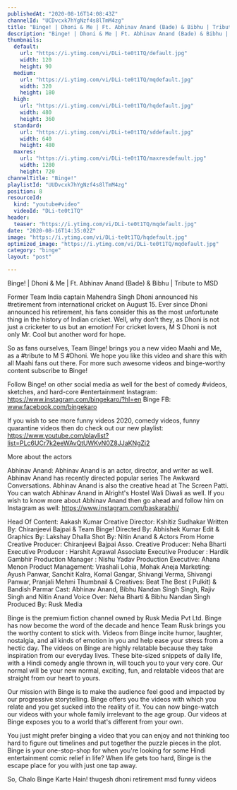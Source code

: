```yaml
---
publishedAt: "2020-08-16T14:08:43Z"
channelId: "UCDvcxk7hYgNzf4s8lTmM4zg"
title: "Binge! | Dhoni & Me | Ft. Abhinav Anand (Bade) & Bibhu | Tribute to MSD"
description: "Binge! | Dhoni & Me | Ft. Abhinav Anand (Bade) & Bibhu | Tribute to MSD\n\nFormer Team India captain Mahendra Singh Dhoni announced his #retirement from international cricket on August 15. Ever since Dhoni announced his retirement, his fans consider this as the most unfortunate thing in the history of Indian cricket. Well, why don't they, as Dhoni is not just a cricketer to us but an emotion! For cricket lovers, M S Dhoni is not only Mr. Cool but another word for hope.\n\nSo as fans ourselves, Team Binge! brings you a new video Maahi and Me, as a #tribute to M S #Dhoni. We hope you like this video and share this with all Maahi fans out there. For more such awesome videos and binge-worthy content subscribe to Binge!\n\nFollow Binge! on other social media as well for the best of comedy #videos, sketches, and hard-core #entertainment\nInstagram: https://www.instagram.com/bingekaro/?hl=en\nBinge FB: www.facebook.com/bingekaro\n\nIf you wish to see more funny videos 2020, comedy videos, funny quarantine videos then do check out our new playlist: https://www.youtube.com/playlist?list=PLc6UCr7k2eeWAvQtUWKvN0Z8JJaKNgZi2\n\nMore about the actors\n\nAbhinav Anand: Abhinav Anand is an actor, director, and writer as well. Abhinav Anand has recently directed popular series The Awkward Conversations. Abhinav Anand is also the creative head at The Screen Patti. You can watch Abhinav Anand in Alright's Hostel Wali Diwali as well. If you wish to know more about Abhinav Anand then go ahead and follow him on Instagram as well: https://www.instagram.com/baskarabhi/\n\nHead Of Content: Aakash Kumar\nCreative Director: Kshitiz Sudhakar\nWritten By: Chiranjeevi Bajpai & Team Binge!\nDirected By: Abhishek Kumar\nEdit & Graphics By: Lakshay Dhalla\nShot By: Nitin Anand & Actors From Home\nCreative Producer: Chiranjeevi Bajpai\nAsso. Creative Producer: Neha Bharti\nExecutive Producer : Harshit Agrawal\nAssociate Executive Producer : Hardik Gambhir\nProduction Manager : Nishu Yadav\nProduction Executive: Ahana Menon\nProduct Management: Vrashali Lohia, Mohak Aneja\nMarketing:  Ayush Panwar, Sanchit Kalra, Komal Gangar, Shivangi Verma, Shivangi Panwar, Pranjali Mehmi\nThumbnail & Creatives: Beat The Best ( Pulkit) & Bandish Parmar\nCast: Abhinav Anand, Bibhu Nandan Singh Singh, Rajiv Singh and Nitin Anand\nVoice Over: Neha Bharti & Bibhu Nandan Singh\nProduced By: Rusk Media\n\nBinge is the premium fiction channel owned by Rusk Media Pvt Ltd. Binge has now become the word of the decade and hence Team Rusk brings you the worthy content to stick with. Videos from Binge incite humor, laughter, nostalgia, and all kinds of emotion in you and help ease your stress from a hectic day. The videos on Binge are highly relatable because they take inspiration from our everyday lives. These bite-sized snippets of daily life, with a Hindi comedy angle thrown in, will touch you to your very core. Our normal will be your new normal, exciting, fun, and relatable videos that are straight from our heart to yours.\n\nOur mission with Binge is to make the audience feel good and impacted by our progressive storytelling. Binge offers you the videos with which you relate and you get sucked into the reality of it. You can now binge-watch our videos with your whole family irrelevant to the age group. Our videos at Binge exposes you to a world that's different from your own.\n\nYou just might prefer binging a video that you can enjoy and not thinking too hard to figure out timelines and put together the puzzle pieces in the plot. Binge is your one-stop-shop for when you're looking for some Hindi entertainment comic relief in life? When life gets too hard, Binge is the escape place for you with just one tap away.\n\nSo, Chalo Binge Karte Hain! thugesh dhoni retirement msd funny videos"
thumbnails:
  default:
    url: "https://i.ytimg.com/vi/DLi-te0t1TQ/default.jpg"
    width: 120
    height: 90
  medium:
    url: "https://i.ytimg.com/vi/DLi-te0t1TQ/mqdefault.jpg"
    width: 320
    height: 180
  high:
    url: "https://i.ytimg.com/vi/DLi-te0t1TQ/hqdefault.jpg"
    width: 480
    height: 360
  standard:
    url: "https://i.ytimg.com/vi/DLi-te0t1TQ/sddefault.jpg"
    width: 640
    height: 480
  maxres:
    url: "https://i.ytimg.com/vi/DLi-te0t1TQ/maxresdefault.jpg"
    width: 1280
    height: 720
channelTitle: "Binge!"
playlistId: "UUDvcxk7hYgNzf4s8lTmM4zg"
position: 8
resourceId:
  kind: "youtube#video"
  videoId: "DLi-te0t1TQ"
header:
  teaser: "https://i.ytimg.com/vi/DLi-te0t1TQ/mqdefault.jpg"
date: "2020-08-16T14:35:02Z"
image: "https://i.ytimg.com/vi/DLi-te0t1TQ/hqdefault.jpg"
optimized_image: "https://i.ytimg.com/vi/DLi-te0t1TQ/mqdefault.jpg"
category: "binge"
layout: "post"

---
```

Binge! | Dhoni & Me | Ft. Abhinav Anand (Bade) & Bibhu | Tribute to MSD

Former Team India captain Mahendra Singh Dhoni announced his #retirement from international cricket on August 15. Ever since Dhoni announced his retirement, his fans consider this as the most unfortunate thing in the history of Indian cricket. Well, why don't they, as Dhoni is not just a cricketer to us but an emotion! For cricket lovers, M S Dhoni is not only Mr. Cool but another word for hope.

So as fans ourselves, Team Binge! brings you a new video Maahi and Me, as a #tribute to M S #Dhoni. We hope you like this video and share this with all Maahi fans out there. For more such awesome videos and binge-worthy content subscribe to Binge!

Follow Binge! on other social media as well for the best of comedy #videos, sketches, and hard-core #entertainment
Instagram: https://www.instagram.com/bingekaro/?hl=en
Binge FB: www.facebook.com/bingekaro

If you wish to see more funny videos 2020, comedy videos, funny quarantine videos then do check out our new playlist: https://www.youtube.com/playlist?list=PLc6UCr7k2eeWAvQtUWKvN0Z8JJaKNgZi2

More about the actors

Abhinav Anand: Abhinav Anand is an actor, director, and writer as well. Abhinav Anand has recently directed popular series The Awkward Conversations. Abhinav Anand is also the creative head at The Screen Patti. You can watch Abhinav Anand in Alright's Hostel Wali Diwali as well. If you wish to know more about Abhinav Anand then go ahead and follow him on Instagram as well: https://www.instagram.com/baskarabhi/

Head Of Content: Aakash Kumar
Creative Director: Kshitiz Sudhakar
Written By: Chiranjeevi Bajpai & Team Binge!
Directed By: Abhishek Kumar
Edit & Graphics By: Lakshay Dhalla
Shot By: Nitin Anand & Actors From Home
Creative Producer: Chiranjeevi Bajpai
Asso. Creative Producer: Neha Bharti
Executive Producer : Harshit Agrawal
Associate Executive Producer : Hardik Gambhir
Production Manager : Nishu Yadav
Production Executive: Ahana Menon
Product Management: Vrashali Lohia, Mohak Aneja
Marketing:  Ayush Panwar, Sanchit Kalra, Komal Gangar, Shivangi Verma, Shivangi Panwar, Pranjali Mehmi
Thumbnail & Creatives: Beat The Best ( Pulkit) & Bandish Parmar
Cast: Abhinav Anand, Bibhu Nandan Singh Singh, Rajiv Singh and Nitin Anand
Voice Over: Neha Bharti & Bibhu Nandan Singh
Produced By: Rusk Media

Binge is the premium fiction channel owned by Rusk Media Pvt Ltd. Binge has now become the word of the decade and hence Team Rusk brings you the worthy content to stick with. Videos from Binge incite humor, laughter, nostalgia, and all kinds of emotion in you and help ease your stress from a hectic day. The videos on Binge are highly relatable because they take inspiration from our everyday lives. These bite-sized snippets of daily life, with a Hindi comedy angle thrown in, will touch you to your very core. Our normal will be your new normal, exciting, fun, and relatable videos that are straight from our heart to yours.

Our mission with Binge is to make the audience feel good and impacted by our progressive storytelling. Binge offers you the videos with which you relate and you get sucked into the reality of it. You can now binge-watch our videos with your whole family irrelevant to the age group. Our videos at Binge exposes you to a world that's different from your own.

You just might prefer binging a video that you can enjoy and not thinking too hard to figure out timelines and put together the puzzle pieces in the plot. Binge is your one-stop-shop for when you're looking for some Hindi entertainment comic relief in life? When life gets too hard, Binge is the escape place for you with just one tap away.

So, Chalo Binge Karte Hain! thugesh dhoni retirement msd funny videos